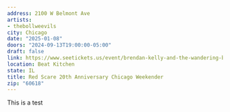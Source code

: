 ```yaml
---
address: 2100 W Belmont Ave
artists:
- thebollweevils
city: Chicago
date: "2025-01-08"
doors: "2024-09-13T19:00:00-05:00"
draft: false
link: https://www.seetickets.us/event/brendan-kelly-and-the-wandering-birds/607712
location: Beat Kitchen
state: IL
title: Red Scare 20th Anniversary Chicago Weekender
zip: "60618"
---
```


This is a test
